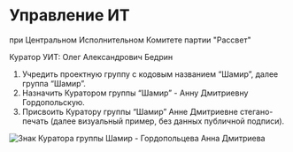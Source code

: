 # Управление ИТ 
при Центральном Исполнительном Комитете партии "Рассвет"

Куратор УИТ: Олег Александрович Бедрин

1) Учредить проектную группу с кодовым названием “Шамир”, далее группа “Шамир”.
2) Назначить Куратором группы “Шамир” - Анну Дмитриевну Гордопольскую.
3) Присвоить Куратору группы “Шамир” Анне Дмитриевне стегано-печать (далее визуальный пример, без данных публичной подписи).

![Знак Куратора группы Шамир - Гордопольцева Анна Дмитриева](Инструкция%20№2/Знак_Куратора_группы_Шамир_Гордопольцева_Анна_Дмитриевна.png)
